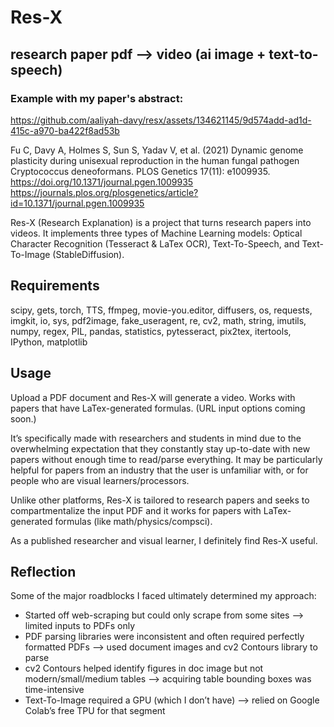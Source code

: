 # Res-X
## research paper pdf --> video (ai image + text-to-speech)

### Example with my paper's abstract:
https://github.com/aaliyah-davy/resx/assets/134621145/9d574add-ad1d-415c-a970-ba422f8ad53b

Fu C, Davy A, Holmes S, Sun S, Yadav V, et al. (2021) Dynamic genome plasticity during unisexual reproduction in the human fungal pathogen Cryptococcus deneoformans. PLOS Genetics 17(11): e1009935. https://doi.org/10.1371/journal.pgen.1009935
https://journals.plos.org/plosgenetics/article?id=10.1371/journal.pgen.1009935


Res-X (Research Explanation) is a project that turns research papers into videos. It implements three types of Machine Learning models: Optical Character Recognition (Tesseract & LaTex OCR), Text-To-Speech, and Text-To-Image (StableDiffusion). 

## Requirements
scipy, gets, torch, TTS, ffmpeg, movie-you.editor, diffusers, os, requests, imgkit, io, sys, pdf2image, fake_useragent, re, cv2, math, string, imutils, numpy, regex, PIL, pandas, statistics, pytesseract, pix2tex, itertools, IPython, matplotlib

## Usage
Upload a PDF document and Res-X will generate a video. Works with papers that have LaTex-generated formulas.  (URL input options coming soon.)

It’s specifically made with researchers and students in mind due to the overwhelming expectation that they constantly stay up-to-date with new papers without enough time to read/parse everything. It may be particularly helpful for papers from an industry that the user is unfamiliar with, or for people who are visual learners/processors.

Unlike other platforms, Res-X is tailored to research papers and seeks to compartmentalize the input PDF and it works for papers with LaTex-generated formulas (like math/physics/compsci).

As a published researcher and visual learner, I definitely find Res-X useful.

## Reflection
Some of the major roadblocks I faced ultimately determined my approach:
- Started off web-scraping but could only scrape from some sites —> limited inputs to PDFs only
- PDF parsing libraries were inconsistent and often required perfectly formatted PDFs —> used document images and cv2 Contours library to parse
- cv2 Contours helped identify figures in doc image but not modern/small/medium tables —> acquiring table bounding boxes was time-intensive
- Text-To-Image required a GPU (which I don’t have) —> relied on Google Colab’s free TPU for that segment
